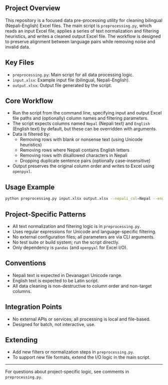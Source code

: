 ## Project Overview
This repository is a focused data pre-processing utility for cleaning bilingual (Nepali-English) Excel files. The main script is `preprocessing.py`, which reads an input Excel file, applies a series of text normalization and filtering heuristics, and writes a cleaned output Excel file. The workflow is designed to preserve alignment between language pairs while removing noise and invalid data.

## Key Files
- `preprocessing.py`: Main script for all data processing logic.
- `input.xlsx`: Example input file (bilingual, Nepali-English).
- `output.xlsx`: Output file generated by the script.

## Core Workflow
- Run the script from the command line, specifying input and output Excel file paths and (optionally) column names and filtering parameters.
- The script expects columns named `Nepal` (Nepali text) and `English` (English text) by default, but these can be overridden with arguments.
- Data is filtered by:
  - Removing rows with blank or nonsense text (using Unicode heuristics)
  - Removing rows where Nepali contains English letters
  - Removing rows with disallowed characters in Nepali
  - Dropping duplicate sentence pairs (optionally case-insensitive)
- Output preserves the original column order and writes to Excel using `openpyxl`.

## Usage Example
```sh
python preprocessing.py input.xlsx output.xlsx --nepali_col=Nepal --english_col=English
```

## Project-Specific Patterns
- All text normalization and filtering logic is in `preprocessing.py`.
- Uses regular expressions for Unicode and language-specific filtering.
- No external configuration files; all parameters are via CLI arguments.
- No test suite or build system; run the script directly.
- Only dependency is `pandas` (and `openpyxl` for Excel I/O).

## Conventions
- Nepali text is expected in Devanagari Unicode range.
- English text is expected to be Latin script.
- All data cleaning is non-destructive to column order and non-target columns.

## Integration Points
- No external APIs or services; all processing is local and file-based.
- Designed for batch, not interactive, use.

## Extending
- Add new filters or normalization steps in `preprocessing.py`.
- To support new file formats, extend the I/O logic in the main script.

---
For questions about project-specific logic, see comments in `preprocessing.py`.
